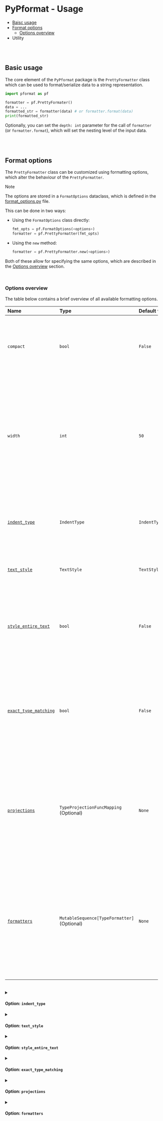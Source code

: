 # PyPformat - Usage

- [Baisc usage](#basic-usage)
- [Format options](#format-options)
  - [Options overview](#options-overview)
- Utility

<br />
<br />

## Basic usage

The core element of the `PyPformat` package is the `PrettyFormatter` class which can be used to format/serialize data to a string representation.

```python
import pformat as pf

formatter = pf.PrettyFormater()
data = ...
formatted_str = formatter(data) # or formatter.format(data)
print(formatted_str)
```

Optionally, you can set the `depth: int` parameter for the call of `formatter` (or `formatter.format`), which will set the nesting level of the input data.

<br />
<br />

## Format options

The `PrettyFormatter` class can be customized using formatting options, which alter the behaviour of the `PrettyFormatter`.

> [!NOTE]
> The options are stored in a `FormatOptions` dataclass, which is defined in the [format_options.py](/src/pformat/format_options.py) file.

This can be done in two ways:

- Using the `FormatOptions` class directly:

  ```python
  fmt_opts = pf.FormatOptions(<options>)
  formatter = pf.PrettyFormatter(fmt_opts)
  ```

- Using the `new` method:

  ```python
  formatter = pf.PrettyFormatter.new(<options>)
  ```

Both of these allow for specifying the same options, which are described in the [Options overview](#options-overview) section.

<br />

### Options overview

The table below contains a brief overview of all available formatting options.

| **Name** | **Type** | **Default value** | **Description** |
| :- | :- | :- | :- |
| `compact` | `bool` | `False` | If `True`, the pretty formatter will *try to* fit the elements in a single line within the constaints of the `width` parameter. |
| `width` | `int` | `50` | Specifies the limit of the `compact` packing of the formatted elements.<br/>If the length of the formatted string is greater than the parameter's value, the pretty formatter will *try to* split the string into multiple lines.  |
| [`indent_type`](#option-indent_type) | `IndentType` | `IndentType.NONE()` | Specifies the type of the indentation markers used for nested elements in collections and mappings. |
| [`text_style`](#option-text_style) | `TextStyle` | `TextStyle()` | Specifies the style, which will be applied to the text when formatting. |
| [`style_entire_text`](#option-style_entire_text) | `bool` | `False` | If `True`, the pretty formatter will apply the given style to the entire text.<br/>If `False`, the style will only be applied to individual values. |
| [`exact_type_matching`](#option-exact_type_matching) | `bool` | `False` | If `True`, the pretty formatter will apply the `projections` and `formatters` to items based on the `isinstance` checks.<br/>If `False`, `type(item) is <specified-type>` checks will be used. |
| [`projections`](#option-projections) | `TypeProjectionFuncMapping`<br>(Optional) | `None` | A *type to projection function* mapping, where the specified projection functions will be applied to each item **recursively** before formatting - only if the item's type is a valid key in the mapping. |
| [`formatters`](#option-formatters) | `MutableSequence[TypeFormatter]`<br/>(Optional) | `None` | A mutable sequence of `TypeFormatter` objects, which is prepended to a list of predefined type formatters, which is iterated in order during the process of type matching while formatting data. |

<br />

<details>
  <summary><h4 id="option-indent_type">Option: <code>indent_type</code></h4></summary>

  Description
</details>

<details>
  <summary><h4 id="option-text_style">Option: <code>text_style</code></h4></summary>

  Description
</details>

<details>
  <summary><h4 id="option-style_entire_text">Option: <code>style_entire_text</code></h4></summary>

  Description
</details>

<details>
  <summary><h4 id="option-exact_type_matching">Option: <code>exact_type_matching</code></h4></summary>

  Description
</details>

<details>
  <summary><h4 id="option-projections">Option: <code>projections</code></h4></summary>

  Description
</details>

<details>
  <summary><h4 id="option-formatters">Option: <code>formatters</code></h4></summary>

  Description
</details>
